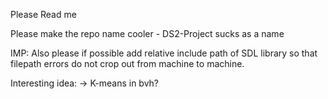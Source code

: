 Please Read me

Please make the repo name cooler - DS2-Project sucks as a name

IMP:
Also please if possible add relative include path of SDL library so that filepath errors do not
crop out from machine to machine.

Interesting idea:
-> K-means in bvh?
